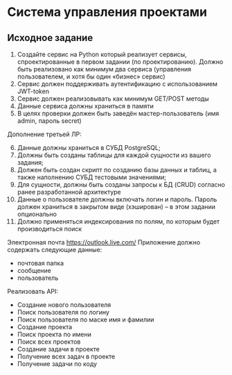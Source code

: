 # Система управления проектами

## Исходное задание

1. Создайте сервис на Python который реализует сервисы, спроектированные в
первом задании (по проектированию). Должно быть реализовано как минимум
два сервиса (управления пользователем, и хотя бы один «бизнес» сервис)
2. Сервис должен поддерживать аутентификацию с использованием JWT-token
3. Сервис должен реализовывать как минимум GET/POST методы
4. Данные сервиса должны храниться в памяти
5. В целях проверки должен быть заведён мастер-пользователь (имя admin,
пароль secret)

Дополнение третьей ЛР: 

6. Данные должны храниться в СУБД PostgreSQL;
7. Должны быть созданы таблицы для каждой сущности из вашего задания;
8. Должен быть создан скрипт по созданию базы данных и таблиц, а также
наполнению СУБД тестовыми значениями;
9. Для сущности, должны быть созданы запросы к БД (CRUD) согласно ранее
разработанной архитектуре
10. Данные о пользователе должны включать логин и пароль. Пароль должен
храниться в закрытом виде (хэширован) – в этом задании опционально
11. Должно применяться индексирования по полям, по которым будет
производиться поиск


Электронная почта https://outlook.live.com/
Приложение должно содержать следующие данные:
- почтовая папка
- сообщение
- пользователь

Реализовать API:
- Создание нового пользователя
- Поиск пользователя по логину
- Поиск пользователя по маске имя и фамилии
- Создание проекта
- Поиск проекта по имени
- Поиск всех проектов
- Создание задачи в проекте
- Получение всех задач в проекте
- Получение задачи по коду
